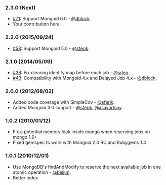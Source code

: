 ### 2.3.0 (Next)

* [#71](https://github.com/collectiveidea/delayed_job_mongoid/pull/71): Support Mongoid 6.0 - [@dblock](https://github.com/dblock).
* Your contribution here.

### 2.2.0 (2015/09/24)

* [#58](https://github.com/collectiveidea/delayed_job_mongoid/pull/58): Support Mongoid 5.0 - [@sferik](https://github.com/sferik).

### 2.1.0 (2014/05/09)

* [#38](https://github.com/collectiveidea/delayed_job_mongoid/pull/38): Fix clearing identity map before each job - [@srleo](https://github.com/srleo).
* [#43](https://github.com/collectiveidea/delayed_job_mongoid/pull/43): Compatibility with Mongoid 4.x and Delayed Job 4.x - [@dblock](https://github.com/dblock).

### 2.0.0 (2012/08/02)

* Added code coverage with SimpleCov - [@sferik](https://github.com/sferik).
* Added Mongoid 3.0 support - [@sferik](https://github.com/sferik), [@asavartsov](https://github.com/asavartsov).

### 1.0.2 (2010/01/12)

* Fix a potential memory leak inside mongo when reserving jobs on mongo 1.6+
* Fixed gemspec to work with Mongoid 2.0 RC and Rubygems 1.4

### 1.0.1 (2010/12/01)

* Use MongoDB's findAndModify to reserve the next available job in one atomic operation - [@beljun](https://github.com/beljun).
* Better index
